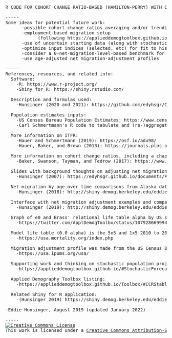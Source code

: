 <pre>
R CODE FOR COHORT CHANGE RATIO-BASED (HAMILTON-PERRY) WITH COMPONENTS AND STABLE POPULATION REVIEW SHINY APP 

-----
Some ideas for potential future work: 
      -possible cohort change ratios averaging and/or trending (on longer time series of single-year data)
      -employment-based migration setup
            (following https://applieddemogtoolbox.github.io/Toolbox/#EmplPopHousProj)
      -use of uncertain starting data (along with stochastic option) as a potential way to manage uncertain from Differential Privacy on inputs
      -optimize input indices (selected, etc) for fit to historical data (to better see/understand best-possible) (may not be helpful, but may be interesting)
      -consider a 0-net-migration-level-based benchmark for gross migration adjustment
      -use age-adjusted net migration-adjustment profiles  
      
-----
References, resources, and related info: 
  Software: 
    -R: https://www.r-project.org/
    -Shiny for R: https://shiny.rstudio.com/

  Description and formulas used: 
    -Hunsinger (2020 and 2021): https://github.com/edyhsgr/CCRStable/tree/master/Oct2020Presentation 
  
  Population estimates inputs: 
    -US Census Bureau Population Estimates: https://www.census.gov/programs-surveys/popest.html
    -Carl Schmertmann's R code to tabulate and (re-)aggregate US Census Bureau's American Community Survey estimates by demographic characteristics: https://github.com/schmert/bonecave/blob/master/demography-US-congressional-districts/population-pyramids-by-party.R 
    
  More information on iTFR: 
    -Hauer and Schmertmann (2019): https://osf.io/adu98/
    -Hauer, Baker, and Brown (2013): https://journals.plos.org/plosone/article?id=10.1371/journal.pone.0067226

  More information on cohort change ratios, including a chapter on stable population: 
    -Baker, Swanson, Tayman, and Tedrow (2017): https://www.worldcat.org/title/cohort-change-ratios-and-their-applications/oclc/988385033
    
  Slides with background thoughts on adjusting net migration: 
    -Hunsinger (2007): https://edyhsgr.github.io/documents/ProjPresentation.pdf
   
  Net migration by age over time comparisons from Alaska data: 
    -Hunsinger (2018): http://shiny.demog.berkeley.edu/eddieh/AKPFDMigrationReview/
    
  Interface with net migration adjustment examples and comparisons: 
    -Hunsinger (2019): http://shiny.demog.berkeley.edu/eddieh/NMAdjustCompare/ 
    
  Graph of e0 and Brass' relational life table alpha by US state: 
    -https://twitter.com/ApplDemogToolbx/status/1079286699941752832 
    
  Model life table (0.0 alpha) is the 5x5 and 1x5 2010 to 2014 life tables for selected states from the United States Mortality Database:
    -https://usa.mortality.org/index.php
    
  Migration adjustment profile was made from the US Census Bureau's 2013 to 2017 American Community Survey Public Use Microdata Sample, accessed via IPUMS USA, University of Minnesota: 
    -https://usa.ipums.org/usa/

  Supporting work and thinking on stochastic population projection: 
    -https://applieddemogtoolbox.github.io/#StochasticForecast

  Applied Demography Toolbox listing: 
    -https://applieddemogtoolbox.github.io/Toolbox/#CCRStable

  Related Shiny for R application: 
    -(Hunsinger 2019) https://shiny.demog.berkeley.edu/eddieh/CCRStable/
    
-Eddie Hunsinger, August 2019 (updated January 2022)

-----
<a rel="license" href="http://creativecommons.org/licenses/by-sa/3.0/"><img alt="Creative Commons License" style="border-width:0" src="https://i.creativecommons.org/l/by-sa/3.0/88x31.png" /></a><br />This work is licensed under a <a rel="license" href="https://creativecommons.org/licenses/by-sa/3.0/igo/">Creative Commons Attribution-ShareAlike 3.0 International License</a>.
</pre>
